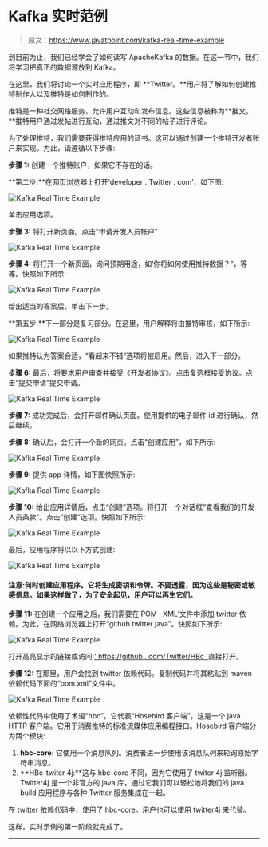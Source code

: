 # Kafka 实时范例

> 原文：<https://www.javatpoint.com/kafka-real-time-example>

到目前为止，我们已经学会了如何读写 ApacheKafka 的数据。在这一节中，我们将学习把真正的数据源放到 Kafka。

在这里，我们将讨论一个实时应用程序，即 **Twitter。**用户将了解如何创建推特制作人以及推特是如何制作的。

推特是一种社交网络服务，允许用户互动和发布信息。这些信息被称为**推文。**推特用户通过发帖进行互动，通过推文对不同的帖子进行评论。

为了处理推特，我们需要获得推特应用的证书。这可以通过创建一个推特开发者账户来实现。为此，请遵循以下步骤:

**步骤 1:** 创建一个推特账户，如果它不存在的话。

**第二步:**在网页浏览器上打开‘developer . Twitter . com’，如下图:

![Kafka Real Time Example](img/22c326ec147b73b8d171f1840f449ef6.png)

单击应用选项。

**步骤 3:** 将打开新页面。点击“申请开发人员帐户”

![Kafka Real Time Example](img/01a51fc1d6f521c35246a419a07f0eb1.png)

**步骤 4:** 将打开一个新页面，询问预期用途，如‘你将如何使用推特数据？“，等等。快照如下所示:

![Kafka Real Time Example](img/3b8ac8a545745fb4016ff51d41edebdb.png)

给出适当的答案后，单击下一步。

**第五步:**下一部分是复习部分。在这里，用户解释将由推特审核，如下所示:

![Kafka Real Time Example](img/0ded486526308a9615b975090d1d2f0e.png)

如果推特认为答案合适，“看起来不错”选项将被启用。然后，进入下一部分。

**步骤 6:** 最后，将要求用户审查并接受《开发者协议》。点击复选框接受协议。点击“提交申请”提交申请。

![Kafka Real Time Example](img/43db8de751509f0ad8e03cb7c4cbcccd.png)

**步骤 7:** 成功完成后，会打开邮件确认页面。使用提供的电子邮件 id 进行确认，然后继续。

**步骤 8:** 确认后，会打开一个新的网页。点击“创建应用”，如下所示:

![Kafka Real Time Example](img/a2ccd2e23e66c3289c151b9adfd5301c.png)

**步骤 9:** 提供 app 详情，如下图快照所示:

![Kafka Real Time Example](img/bd23f4290454ffbea6ce1965d85de381.png)

**步骤 10:** 给出应用详情后，点击“创建”选项。将打开一个对话框“查看我们的开发人员条款”。点击“创建”选项。快照如下所示:

![Kafka Real Time Example](img/802de49d4c3a78512740116073f09cf3.png)

最后，应用程序将以以下方式创建:

![Kafka Real Time Example](img/f64a6dda7044c92039b45fd3c4305567.png)

#### 注意:何时创建应用程序。它将生成密钥和令牌。不要透露，因为这些是秘密或敏感信息。如果这样做了，为了安全起见，用户可以再生它们。

**步骤 11:** 在创建一个应用之后，我们需要在‘POM . XML’文件中添加 twitter 依赖。为此，在网络浏览器上打开“github twitter java”。快照如下所示:

![Kafka Real Time Example](img/2e012b97ef5f067b62e68fcf8d8e9db6.png)

打开高亮显示的链接或访问:[' https://github . com/Twitter/HBc '](https://github.com/twitter/hbc)直接打开。

**步骤 12:** 在那里，用户会找到 twitter 依赖代码。复制代码并将其粘贴到 maven 依赖代码下面的“pom.xml”文件中。

![Kafka Real Time Example](img/017cd92f14f8d7bf5193c6c23047fc9d.png)

依赖性代码中使用了术语“hbc”。它代表“Hosebird 客户端”，这是一个 java HTTP 客户端。它用于消费推特的标准流媒体应用编程接口。Hosebird 客户端分为两个模块:

1.  **hbc-core:** 它使用一个消息队列。消费者进一步使用该消息队列来轮询原始字符串消息。
2.  **HBc-twiter 4j:**这与 hbc-core 不同，因为它使用了 twiter 4j 监听器。Twitter4j 是一个非官方的 java 库，通过它我们可以轻松地将我们的 java build 应用程序与各种 Twitter 服务集成在一起。

在 twitter 依赖代码中，使用了 hbc-core。用户也可以使用 twitter4j 来代替。

这样，实时示例的第一阶段就完成了。

* * *